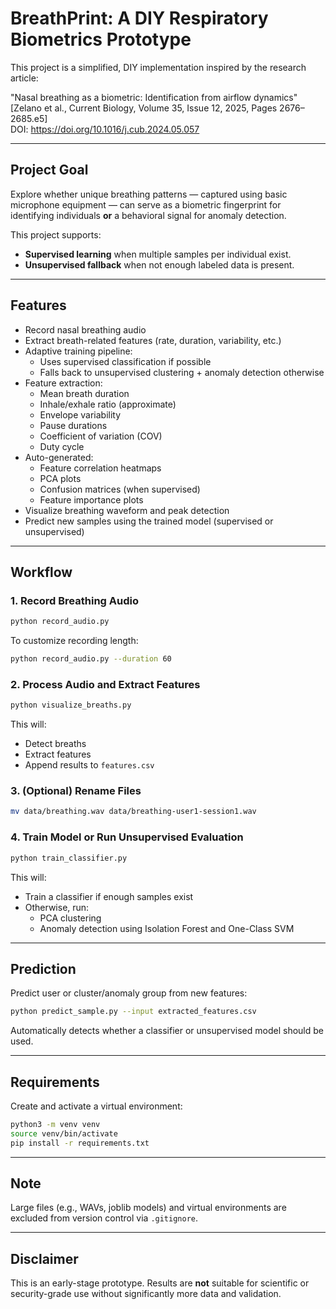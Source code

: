 # BreathPrint: A DIY Respiratory Biometrics Prototype

This project is a simplified, DIY implementation inspired by the research article:

"Nasal breathing as a biometric: Identification from airflow dynamics"  
[Zelano et al., Current Biology, Volume 35, Issue 12, 2025, Pages 2676–2685.e5]  
DOI: https://doi.org/10.1016/j.cub.2024.05.057

---

## Project Goal

Explore whether unique breathing patterns — captured using basic microphone equipment — can serve as a biometric fingerprint for identifying individuals **or** a behavioral signal for anomaly detection.

This project supports:
- **Supervised learning** when multiple samples per individual exist.
- **Unsupervised fallback** when not enough labeled data is present.

---

## Features

- Record nasal breathing audio
- Extract breath-related features (rate, duration, variability, etc.)
- Adaptive training pipeline:
  - Uses supervised classification if possible
  - Falls back to unsupervised clustering + anomaly detection otherwise
- Feature extraction:
  - Mean breath duration
  - Inhale/exhale ratio (approximate)
  - Envelope variability
  - Pause durations
  - Coefficient of variation (COV)
  - Duty cycle
- Auto-generated:
  - Feature correlation heatmaps
  - PCA plots
  - Confusion matrices (when supervised)
  - Feature importance plots
- Visualize breathing waveform and peak detection
- Predict new samples using the trained model (supervised or unsupervised)

---

## Workflow

### 1. Record Breathing Audio
```bash
python record_audio.py
```
To customize recording length:
```bash
python record_audio.py --duration 60
```

### 2. Process Audio and Extract Features
```bash
python visualize_breaths.py
```
This will:
- Detect breaths
- Extract features
- Append results to `features.csv`

### 3. (Optional) Rename Files
```bash
mv data/breathing.wav data/breathing-user1-session1.wav
```

### 4. Train Model or Run Unsupervised Evaluation
```bash
python train_classifier.py
```
This will:
- Train a classifier if enough samples exist
- Otherwise, run:
  - PCA clustering
  - Anomaly detection using Isolation Forest and One-Class SVM

---

## Prediction

Predict user or cluster/anomaly group from new features:
```bash
python predict_sample.py --input extracted_features.csv
```
Automatically detects whether a classifier or unsupervised model should be used.

---

## Requirements

Create and activate a virtual environment:
```bash
python3 -m venv venv
source venv/bin/activate
pip install -r requirements.txt
```

---

## Note

Large files (e.g., WAVs, joblib models) and virtual environments are excluded from version control via `.gitignore`.

---

## Disclaimer

This is an early-stage prototype. Results are **not** suitable for scientific or security-grade use without significantly more data and validation.
